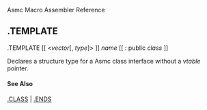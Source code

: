 Asmc Macro Assembler Reference

## .TEMPLATE

.TEMPLATE [[ <_vector_[, _type_]> ]] _name_ [[ : public _class_ ]]

Declares a structure type for a Asmc class interface without a _vtable_ pointer.

#### See Also

[.CLASS](dot-class.md) | [.ENDS](dot-ends.md)
